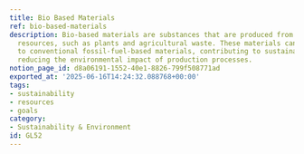 ```yaml
---
title: Bio Based Materials
ref: bio-based-materials
description: Bio-based materials are substances that are produced from renewable biological
  resources, such as plants and agricultural waste. These materials can serve as alternatives
  to conventional fossil-fuel-based materials, contributing to sustainability and
  reducing the environmental impact of production processes.
notion_page_id: d8a06191-1552-40e1-8826-799f508771ad
exported_at: '2025-06-16T14:24:32.088768+00:00'
tags:
- sustainability
- resources
- goals
category:
- Sustainability & Environment
id: GL52
---
```


